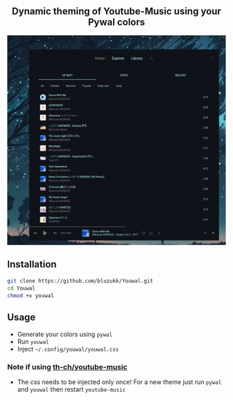 <h2 align="center">Dynamic theming of Youtube-Music using your Pywal colors</h2>

![](.screenshots/blue.png)

## Installation
```bash
git clone https://github.com/bluzukk/Youwal.git
cd Youwal
chmod +x youwal
```

## Usage
* Generate your colors using `pywal`
* Run `youwal` 
* Inject `~/.config/youwal/youwal.css`

### Note if using [th-ch/youtube-music](https://github.com/th-ch/youtube-music)
* The css needs to be injected only once! For a new theme just run `pywal` and `youwal` then restart `youtube-music`
